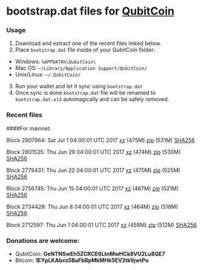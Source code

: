 # bootstrap.dat files for [QubitCoin](http://www.qubitcoin.com/)

### Usage

1. Download and extract one of the recent files linked below.
2. Place `bootstrap.dat` file inside of your QubitCoin folder:
 - Windows: `%APPDATA%\QubitCoin\`
 - Mac OS: `~/Library/Application Support/QubitCoin/`
 - Unix/Linux: `~/.QubitCoin/`
3. Run your wallet and let it sync using `bootstrap.dat`
4. Once sync is done `bootstrap.dat` file will be renamed to `bootstrap.dat.old` automagically and can be safely removed.

### Recent files

####For mainnet:

Block 2807964: Sat Jul  1 04:00:01 UTC 2017 [xz](https://transfer.sh/13YJVR/bootstrap.dat.20170701.tar.xz) (475M) [zip](https://transfer.sh/bR8ki/bootstrap.dat.20170701.zip) (531M) [SHA256](https://transfer.sh/KEsL7/sha256.txt)

Block 2801535: Thu Jun 29 04:00:01 UTC 2017 [xz](https://transfer.sh/Ufqns/bootstrap.dat.20170629.tar.xz) (474M) [zip](https://transfer.sh/VMGbP/bootstrap.dat.20170629.zip) (530M) [SHA256](https://transfer.sh/wR8bk/sha256.txt)

Block 2779431: Thu Jun 22 04:00:01 UTC 2017 [xz](https://transfer.sh/xboGA/bootstrap.dat.20170622.tar.xz) (470M) [zip](https://transfer.sh/tKhsV/bootstrap.dat.20170622.zip) (525M) [SHA256](https://transfer.sh/KMoni/sha256.txt)

Block 2756745: Thu Jun 15 04:00:01 UTC 2017 [xz](https://transfer.sh/fTKsL/bootstrap.dat.20170615.tar.xz) (467M) [zip](https://transfer.sh/7DL45/bootstrap.dat.20170615.zip) (521M) [SHA256](https://transfer.sh/12qm7X/sha256.txt)

Block 2734428: Thu Jun  8 04:00:01 UTC 2017 [xz](https://transfer.sh/xRsWs/bootstrap.dat.20170608.tar.xz) (464M) [zip](https://transfer.sh/ee56I/bootstrap.dat.20170608.zip) (518M) [SHA256](https://transfer.sh/Kz4s8/sha256.txt)

Block 2712597: Thu Jun  1 04:00:01 UTC 2017 [xz](https://transfer.sh/s7X2q/bootstrap.dat.20170601.tar.xz) (458M) [zip](https://transfer.sh/LrPp1/bootstrap.dat.20170601.zip) (512M) [SHA256](https://transfer.sh/qybZG/sha256.txt)

### Donations are welcome:

- QubitCoin: **GeNTNSwEh5ZCRCE6LtnMwHCk8VU2Lu8QE7**
- Bitcoin: **1EYpLKAbxs5BaFbBpMkMHk5EV2tk9jwtPo**
